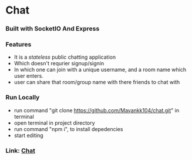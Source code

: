 # Chat
### Built with SocketIO And Express

### Features
- It is a _stateless_ public chatting application
- Which doesn't requrier signup/signin
- In which one can join with a unique username, and a room name which user enters.
- user can share that room/group name with there friends to chat with
### Run Locally
- run command "git clone https://github.com/Mayankk104/chat.git" in terminal
- open terminal in project directory 
- run command "npm i", to install depedencies 
- start editing


### Link: [Chat](https://letchatnode.herokuapp.com/)
